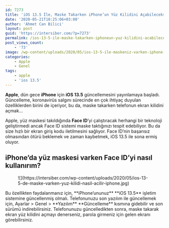 ```yaml
---
id: 7273
title: 'iOS 13.5 İle, Maske Takarken iPhone’un Yüz Kilidini Açabileceksiniz'
date: '2020-05-21T10:25:06+03:00'
author: 'Ahmet Can Bilici'
layout: post
guid: 'https://intersiber.com/?p=7273'
permalink: /ios-13-5-ile-maske-takarken-iphoneun-yuz-kilidini-acabileceksiniz/
post_views_count:
    - '73'
image: /wp-content/uploads/2020/05/ios-13-5-ile-maskeniz-varken-iphone-da-face-id-yi-acabileceksiniz.png
categories:
    - Apple
    - Genel
tags:
    - apple
    - 'ios 13.5'
---
```


**Apple**, dün gece **iPhone** için **iOS 13.5** güncellemesini yayınlamaya başladı. Güncelleme, koronavirüs salgını sürecinde en çok ihtiyaç duyulan özelliklerden birini de içeriyor, bu da, maske takarken telefonun ekran kilidini açmak…

Apple, yüz maskesi takıldığında **Face ID**’yi çalıştıracak herhangi bir teknoloji geliştirmedi ancak Face ID sistemi maske taktığınızı tespit edebiliyor. Bu da size hızlı bir ekran giriş kodu iletilmesini sağlıyor. Face ID’nin başarısız olmasından ötürü beklemek ve zaman kaybetmek, iOS 13.5 ile sona ermiş oluyor.

## iPhone’da yüz maskesi varken Face ID’yi nasıl kullanırım?

<figure class="wp-block-image size-large">![](https://intersiber.com/wp-content/uploads/2020/05/ios-13-5-de-maske-varken-yuz-kilidi-nasil-acilir-iphone.jpg)</figure>Bu özellikten faydalanmanız için, **iPhone’ununuz** **iOS 13.5** işletim sistemine güncellenmiş olmalı. Telefonunuzu son yazılım ile güncellemek için, Ayarlar &gt; Genel &gt; **Yazılım** **Güncelleme** kısmına gidebilir ve son sürümü indirebilirsiniz. Telefonunuzu güncelledikten sonra, maske takarak ekran yüz kilidini açmayı denerseniz, parola girmeniz için gelen ekranı görebilirsiniz.